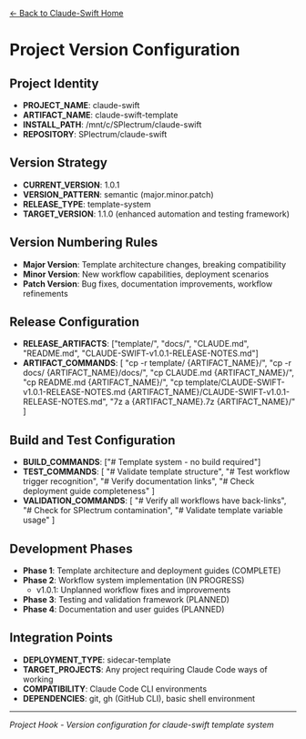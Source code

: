 [← Back to Claude-Swift Home](../../../README.md)

# Project Version Configuration

## Project Identity
- **PROJECT_NAME**: claude-swift
- **ARTIFACT_NAME**: claude-swift-template
- **INSTALL_PATH**: /mnt/c/SPlectrum/claude-swift
- **REPOSITORY**: SPlectrum/claude-swift

## Version Strategy
- **CURRENT_VERSION**: 1.0.1
- **VERSION_PATTERN**: semantic (major.minor.patch)
- **RELEASE_TYPE**: template-system
- **TARGET_VERSION**: 1.1.0 (enhanced automation and testing framework)

## Version Numbering Rules
- **Major Version**: Template architecture changes, breaking compatibility
- **Minor Version**: New workflow capabilities, deployment scenarios
- **Patch Version**: Bug fixes, documentation improvements, workflow refinements

## Release Configuration
- **RELEASE_ARTIFACTS**: ["template/", "docs/", "CLAUDE.md", "README.md", "CLAUDE-SWIFT-v1.0.1-RELEASE-NOTES.md"]
- **ARTIFACT_COMMANDS**: [
  "cp -r template/ {ARTIFACT_NAME}/",
  "cp -r docs/ {ARTIFACT_NAME}/docs/", 
  "cp CLAUDE.md {ARTIFACT_NAME}/",
  "cp README.md {ARTIFACT_NAME}/",
  "cp template/CLAUDE-SWIFT-v1.0.1-RELEASE-NOTES.md {ARTIFACT_NAME}/CLAUDE-SWIFT-v1.0.1-RELEASE-NOTES.md",
  "7z a {ARTIFACT_NAME}.7z {ARTIFACT_NAME}/"
]

## Build and Test Configuration
- **BUILD_COMMANDS**: ["# Template system - no build required"]
- **TEST_COMMANDS**: [
  "# Validate template structure",
  "# Test workflow trigger recognition", 
  "# Verify documentation links",
  "# Check deployment guide completeness"
]
- **VALIDATION_COMMANDS**: [
  "# Verify all workflows have back-links",
  "# Check for SPlectrum contamination",
  "# Validate template variable usage"
]

## Development Phases
- **Phase 1**: Template architecture and deployment guides (COMPLETE)
- **Phase 2**: Workflow system implementation (IN PROGRESS)
  - v1.0.1: Unplanned workflow fixes and improvements
- **Phase 3**: Testing and validation framework (PLANNED)
- **Phase 4**: Documentation and user guides (PLANNED)

## Integration Points
- **DEPLOYMENT_TYPE**: sidecar-template
- **TARGET_PROJECTS**: Any project requiring Claude Code ways of working
- **COMPATIBILITY**: Claude Code CLI environments
- **DEPENDENCIES**: git, gh (GitHub CLI), basic shell environment

---

*Project Hook - Version configuration for claude-swift template system*